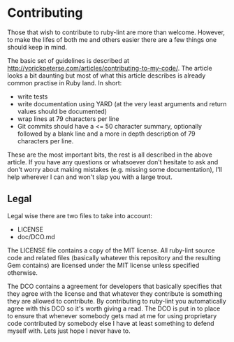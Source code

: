 # Contributing

Those that wish to contribute to ruby-lint are more than welcome. However, to
make the lifes of both me and others easier there are a few things one should
keep in mind.

The basic set of guidelines is described at
<http://yorickpeterse.com/articles/contributing-to-my-code/>. The article looks
a bit daunting but most of what this article describes is already common
practise in Ruby land. In short:

* write tests
* write documentation using YARD (at the very least arguments and return values
  should be documented)
* wrap lines at 79 characters per line
* Git commits should have a <= 50 character summary, optionally followed by a
  blank line and a more in depth description of 79 characters per line.

These are the most important bits, the rest is all described in the above
article. If you have any questions or whatsoever don't hesitate to ask and
don't worry about making mistakes (e.g. missing some documentation), I'll help
wherever I can and won't slap you with a large trout.

## Legal

Legal wise there are two files to take into account:

* LICENSE
* doc/DCO.md

The LICENSE file contains a copy of the MIT license. All ruby-lint source code
and related files (basically whatever this repository and the resulting Gem
contains) are licensed under the MIT license unless specified otherwise.

The DCO contains a agreement for developers that basically specifies that they
agree with the license and that whatever they contribute is something they are
allowed to contribute. By contributing to ruby-lint you automatically agree
with this DCO so it's worth giving a read. The DCO is put in to place to ensure
that whenever somebody gets mad at me for using proprietary code contributed by
somebody else I have at least something to defend myself with. Lets just hope I
never have to.
